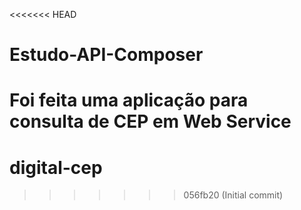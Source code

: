 <<<<<<< HEAD
# Estudo-API-Composer
Foi feita uma aplicação para consulta de CEP em Web Service 
=======
# digital-cep
>>>>>>> 056fb20 (Initial commit)
